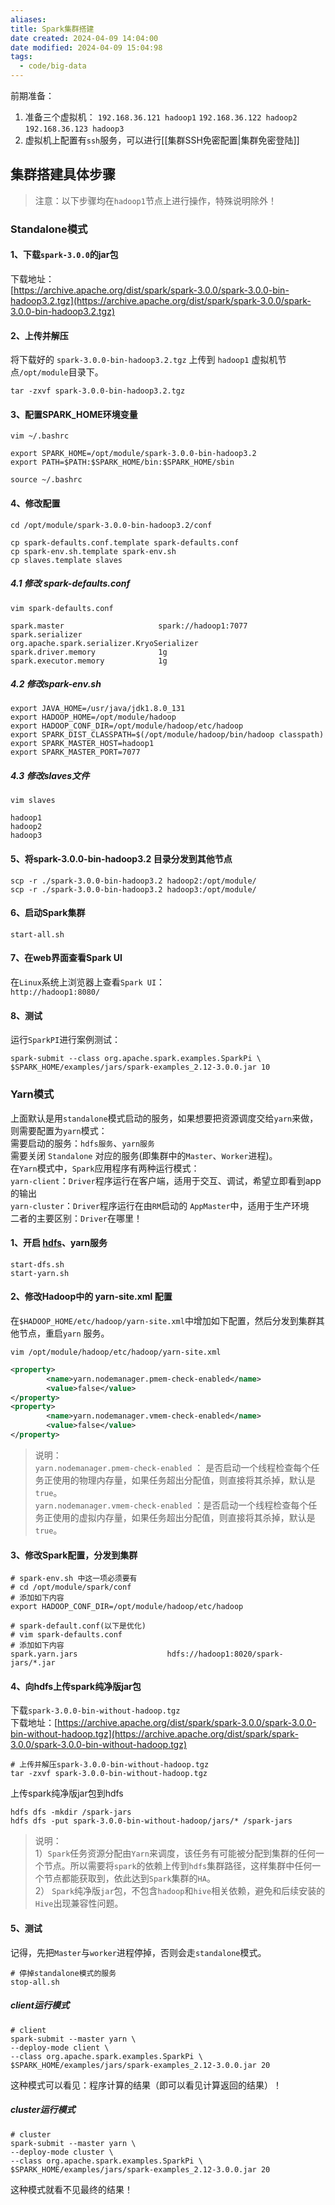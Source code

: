 ```yaml
---
aliases: 
title: Spark集群搭建
date created: 2024-04-09 14:04:00
date modified: 2024-04-09 15:04:98
tags:
  - code/big-data
---
```

前期准备：
1. 准备三个虚拟机： `192.168.36.121 hadoop1` `192.168.36.122 hadoop2` `192.168.36.123 hadoop3`
2. 虚拟机上配置有`ssh`服务，可以进行[[集群SSH免密配置|集群免密登陆]]
## 集群搭建具体步骤

> 注意：以下步骤均在`hadoop1`节点上进行操作，特殊说明除外！

### Standalone模式

#### 1、下载`spark-3.0.0`的jar包

下载地址：  
[https://archive.apache.org/dist/spark/spark-3.0.0/spark-3.0.0-bin-hadoop3.2.tgz](https://archive.apache.org/dist/spark/spark-3.0.0/spark-3.0.0-bin-hadoop3.2.tgz)

#### 2、上传并解压

将下载好的 `spark-3.0.0-bin-hadoop3.2.tgz` 上传到 `hadoop1` 虚拟机节点`/opt/module`目录下。

```shell
tar -zxvf spark-3.0.0-bin-hadoop3.2.tgz
```

#### 3、配置SPARK_HOME环境变量

```shell
vim ~/.bashrc 

export SPARK_HOME=/opt/module/spark-3.0.0-bin-hadoop3.2
export PATH=$PATH:$SPARK_HOME/bin:$SPARK_HOME/sbin

source ~/.bashrc 
```

#### 4、修改配置

```shell
cd /opt/module/spark-3.0.0-bin-hadoop3.2/conf

cp spark-defaults.conf.template spark-defaults.conf
cp spark-env.sh.template spark-env.sh
cp slaves.template slaves
```

##### 4.1 修改 spark-defaults.conf

```shell
vim spark-defaults.conf

spark.master                     spark://hadoop1:7077
spark.serializer                 org.apache.spark.serializer.KryoSerializer
spark.driver.memory              1g
spark.executor.memory            1g
```

##### 4.2 修改spark-env.sh

```shell
export JAVA_HOME=/usr/java/jdk1.8.0_131
export HADOOP_HOME=/opt/module/hadoop
export HADOOP_CONF_DIR=/opt/module/hadoop/etc/hadoop
export SPARK_DIST_CLASSPATH=$(/opt/module/hadoop/bin/hadoop classpath)
export SPARK_MASTER_HOST=hadoop1
export SPARK_MASTER_PORT=7077
```

##### 4.3 修改slaves文件

```shell
vim slaves

hadoop1
hadoop2
hadoop3
```

#### 5、将spark-3.0.0-bin-hadoop3.2 目录分发到其他节点

```shell
scp -r ./spark-3.0.0-bin-hadoop3.2 hadoop2:/opt/module/
scp -r ./spark-3.0.0-bin-hadoop3.2 hadoop3:/opt/module/
```

#### 6、启动Spark集群

```shell
start-all.sh
```

#### 7、在web界面查看Spark UI

在`Linux`系统上浏览器上查看`Spark UI`：  
`http://hadoop1:8080/`

#### 8、测试

运行`SparkPI`进行案例测试：

```shell
spark-submit --class org.apache.spark.examples.SparkPi \
$SPARK_HOME/examples/jars/spark-examples_2.12-3.0.0.jar 10
```

### Yarn模式

上面默认是用`standalone`模式启动的服务，如果想要把资源调度交给`yarn`来做，则需要配置为`yarn`模式：  
需要启动的服务：`hdfs服务`、`yarn服务`  
需要关闭 `Standalone` 对应的服务(即集群中的`Master`、`Worker`进程)。  
在`Yarn`模式中，`Spark`应用程序有两种运行模式：  
`yarn-client`：`Driver`程序运行在客户端，适用于交互、调试，希望立即看到app的输出  
`yarn-cluster`：`Driver`程序运行在由`RM`启动的 `AppMaster`中，适用于生产环境  
二者的主要区别：`Driver`在哪里！

#### 1、开启 [hdfs](https://so.csdn.net/so/search?q=hdfs&spm=1001.2101.3001.7020)、yarn服务

```shell
start-dfs.sh
start-yarn.sh
```

#### 2、修改Hadoop中的 yarn-site.xml 配置

在`$HADOOP_HOME/etc/hadoop/yarn-site.xml`中增加如下配置，然后分发到集群其他节点，重启`yarn` 服务。

```shell
vim /opt/module/hadoop/etc/hadoop/yarn-site.xml 
```

```XML
<property>
        <name>yarn.nodemanager.pmem-check-enabled</name>
        <value>false</value>
</property>
<property>
        <name>yarn.nodemanager.vmem-check-enabled</name>
        <value>false</value>
</property>
```

> 说明：  
> `yarn.nodemanager.pmem-check-enabled` ： 是否启动一个线程检查每个任务正使用的物理内存量，如果任务超出分配值，则直接将其杀掉，默认是`true`。  
> `yarn.nodemanager.vmem-check-enabled` ：是否启动一个线程检查每个任务正使用的虚拟内存量，如果任务超出分配值，则直接将其杀掉，默认是`true`。

#### 3、修改Spark配置，分发到集群

```shell
# spark-env.sh 中这一项必须要有
# cd /opt/module/spark/conf
# 添加如下内容
export HADOOP_CONF_DIR=/opt/module/hadoop/etc/hadoop

# spark-default.conf(以下是优化)
# vim spark-defaults.conf
# 添加如下内容
spark.yarn.jars                    hdfs://hadoop1:8020/spark-jars/*.jar
```

#### 4、向hdfs上传spark纯净版jar包

下载`spark-3.0.0-bin-without-hadoop.tgz`  
下载地址：[https://archive.apache.org/dist/spark/spark-3.0.0/spark-3.0.0-bin-without-hadoop.tgz](https://archive.apache.org/dist/spark/spark-3.0.0/spark-3.0.0-bin-without-hadoop.tgz)

```
# 上传并解压spark-3.0.0-bin-without-hadoop.tgz
tar -zxvf spark-3.0.0-bin-without-hadoop.tgz
```

上传spark纯净版jar包到hdfs

```
hdfs dfs -mkdir /spark-jars
hdfs dfs -put spark-3.0.0-bin-without-hadoop/jars/* /spark-jars
```

> 说明：  
> 1）`Spark`任务资源分配由`Yarn`来调度，该任务有可能被分配到集群的任何一个节点。所以需要将`spark`的依赖上传到`hdfs`集群路径，这样集群中任何一个节点都能获取到，依此达到`Spark`集群的`HA`。  
> 2） `Spark`纯净版`jar`包，不包含`hadoop`和`hive`相关依赖，避免和后续安装的`Hive`出现兼容性问题。

#### 5、测试

记得，先把`Master`与`worker`进程停掉，否则会走`standalone`模式。

```
# 停掉standalone模式的服务
stop-all.sh
```

##### client运行模式

```
# client
spark-submit --master yarn \
--deploy-mode client \
--class org.apache.spark.examples.SparkPi \
$SPARK_HOME/examples/jars/spark-examples_2.12-3.0.0.jar 20
```

这种模式可以看见：程序计算的结果（即可以看见计算返回的结果）！

##### cluster运行模式

```
# cluster
spark-submit --master yarn \
--deploy-mode cluster \
--class org.apache.spark.examples.SparkPi \
$SPARK_HOME/examples/jars/spark-examples_2.12-3.0.0.jar 20
```

这种模式就看不见最终的结果！